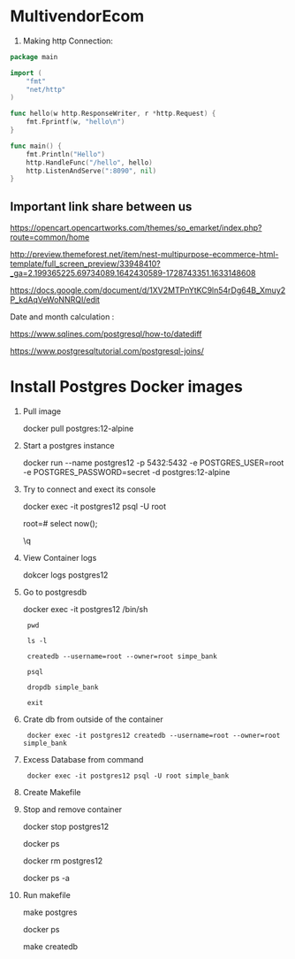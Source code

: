 # MultivendorEcom

1. Making http Connection:
```go
package main

import (
	"fmt"
	"net/http"
)

func hello(w http.ResponseWriter, r *http.Request) {
	fmt.Fprintf(w, "hello\n")
}

func main() {
	fmt.Println("Hello")
	http.HandleFunc("/hello", hello)
	http.ListenAndServe(":8090", nil)
}
```

## Important link share between us

https://opencart.opencartworks.com/themes/so_emarket/index.php?route=common/home

http://preview.themeforest.net/item/nest-multipurpose-ecommerce-html-template/full_screen_preview/33948410?_ga=2.199365225.69734089.1642430589-1728743351.1633148608

https://docs.google.com/document/d/1XV2MTPnYtKC9ln54rDg64B_Xmuy2P_kdAqVeWoNNRQI/edit

Date and month calculation :

https://www.sqlines.com/postgresql/how-to/datediff

https://www.postgresqltutorial.com/postgresql-joins/

# Install Postgres Docker images

1. Pull image

    docker pull postgres:12-alpine

2. Start a postgres instance

    docker run --name postgres12 -p 5432:5432 -e POSTGRES_USER=root -e POSTGRES_PASSWORD=secret -d postgres:12-alpine

3. Try to connect and exect its console

    docker exec -it postgres12 psql -U root

    root=# select now();
    
    \q

4. View Container logs

    dokcer logs postgres12

5. Go to postgresdb

    docker exec -it postgres12 /bin/sh

        pwd

        ls -l

        createdb --username=root --owner=root simpe_bank 

        psql

        dropdb simple_bank

        exit

6. Crate db from outside of the container

        docker exec -it postgres12 createdb --username=root --owner=root simple_bank

7. Excess Database from command

        docker exec -it postgres12 psql -U root simple_bank


8. Create Makefile

9. Stop and remove container

    docker stop postgres12

    docker ps

    docker rm postgres12

    docker ps -a

10. Run makefile

    make postgres

    docker ps

    make createdb

    